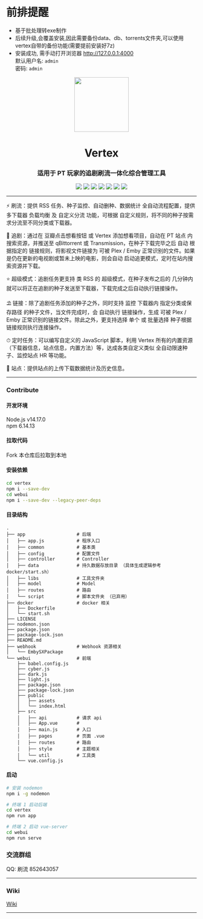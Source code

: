 # 前排提醒
- 基于批处理转exe制作
- 后续升级,会覆盖安装,因此需要备份data、db、torrents文件夹,可以使用vertex自带的备份功能(需要提前安装好7z)
- 安装成功, 需手动打开浏览器 http://127.0.0.1:4000  
  默认用户名: `admin`  
  密码: `admin`
<div align="center">
  <img src="https://raw.githubusercontent.com/vertex-app/vertex/stable/webui/public/assets/images/logo.svg" width="144"/>
</div>
<div align="center">
  <h1 align="center">Vertex</h1>
  <h3 align="center">适用于 PT 玩家的追剧刷流一体化综合管理工具</h3>
  <p align="center">
    <a href="https://github.com/vertex-app/vertex"><img src="https://img.shields.io/github/stars/vertex-app/vertex?style=for-the-badge" /></a>
    <a href="https://github.com/vertex-app/vertex"><img src="https://img.shields.io/github/last-commit/vertex-app/vertex?style=for-the-badge" /></a>
    <a href="https://github.com/vertex-app/vertex"><img src="https://img.shields.io/github/license/vertex-app/vertex?style=for-the-badge"></a>
    <a href="https://github.com/vertex-app/vertex"><img src="https://img.shields.io/github/languages/top/vertex-app/vertex?style=for-the-badge"></a>
    <a href="https://hub.docker.com/r/lswl/vertex"><img src="https://img.shields.io/docker/pulls/lswl/vertex?style=for-the-badge" /></a>
    <a href="https://hub.docker.com/r/lswl/vertex"><img src="https://img.shields.io/docker/image-size/lswl/vertex?style=for-the-badge" /></a>
    <a href="https://hub.docker.com/r/lswl/vertex"><img src="https://img.shields.io/badge/platform-amd64/arm64-pink?style=for-the-badge" /></a>
  </p>
</div>
<hr/>
<p align="center">

⚡ 刷流：提供 RSS 任务、种子监控、自动删种、数据统计 全自动流程配置，提供多下载器 负载均衡 及 自定义分流 功能，可根据 自定义规则，将不同的种子按需求分流至不同分类或下载器。

🌌 追剧：通过在 豆瓣点击想看按钮 或 Vertex 添加想看项目，自动在 PT 站点 内搜索资源，并推送至 qBittorrent 或 Transmission，在种子下载完毕之后 自动 根据指定的 链接规则，将影视文件链接为 可被 Plex / Emby 正常识别的文件。如果是仍在更新的电视剧或暂未上映的电影，则会自动 启动追更模式，定时在站内搜索资源并下载。

⭐ 超级模式：追剧任务更支持 类 RSS 的 超级模式，在种子发布之后的 几分钟内 就可以将正在追剧的种子发送至下载器，下载完成之后自动执行链接操作。

⛱  链接：除了追剧任务添加的种子之外，同时支持 监控 下载器内 指定分类或保存路径 的种子文件，当文件完成时，会 自动执行 链接操作，生成 可被 Plex / Emby 正常识别的链接文件。除此之外，更支持选择 单个 或 批量选择 种子根据链接规则执行连接操作。

⏱ 定时任务：可以编写自定义的 JavaScript 脚本，利用 Vertex 所有的内置资源（下载器信息，站点信息，内置方法）等，达成各类自定义类似 全自动限速种子、监控站点 HR 等功能。

🌈 站点：提供站点的上传下载数据统计及历史信息。
</p>
<hr/>

### Contribute
#### 开发环境
Node.js v14.17.0  
npm 6.14.13

#### 拉取代码
Fork 本仓库后拉取到本地

#### 安装依赖
``` bash
cd vertex
npm i --save-dev
cd webui
npm i --save-dev --legacy-peer-deps
```

#### 目录结构
```
.
├── app                   # 后端
│   ├── app.js            # 程序入口
│   ├── common            # 基本类
│   ├── config            # 配置文件
│   ├── controller        # Controller
│   ├── data              # 持久数据存放目录 （具体生成逻辑参考 docker/start.sh）
│   ├── libs              # 工具文件夹
│   ├── model             # Model
│   ├── routes            # 路由
│   └── script            # 脚本文件夹 （已弃用）
├── docker                # docker 相关
│   ├── Dockerfile
│   └── start.sh
├── LICENSE
├── nodemon.json
├── package.json
├── package-lock.json
├── README.md
├── webhook               # Webhook 资源相关
│   └── EmbySXPackage
└── webui                 # 前端
    ├── babel.config.js
    ├── cyber.js
    ├── dark.js
    ├── light.js
    ├── package.json
    ├── package-lock.json
    ├── public
    │   ├── assets
    │   └── index.html
    ├── src
    │   ├── api           # 请求 api
    │   ├── App.vue       #
    │   ├── main.js       # 入口
    │   ├── pages         # 页面 .vue
    │   ├── routes        # 路由
    │   ├── style         # 主题相关
    │   └── util          # 工具类
    └── vue.config.js
```

#### 启动
``` bash
# 安装 nodemon
npm i -g nodemon

# 终端 1 启动后端
cd vertex
npm run app

# 终端 2 启动 vue-server
cd webui
npm run serve
```

### 交流群组
QQ: 刷流 852643057

<hr/>

### Wiki
<p><a href="https://wiki.vertex.icu">Wiki</a></p>
<hr/>
